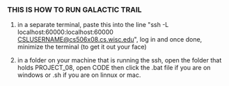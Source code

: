 ### THIS IS HOW TO RUN GALACTIC TRAIL ###
1) in a separate terminal, paste this into the line "ssh -L localhost:60000:localhost:60000 CSLUSERNAME@cs506x08.cs.wisc.edu", log in and once done, minimize the terminal (to get it out your face)

2) in a folder on your machine that is running the ssh, open the folder that holds PROJECT_08, open CODE then click the .bat file if you are on windows or .sh if you are on linnux or mac.